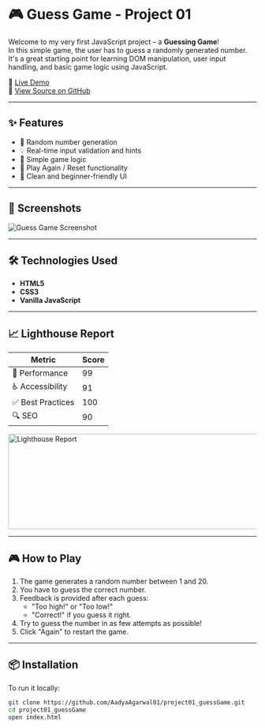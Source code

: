 # 🎮 Guess Game - Project 01

Welcome to my very first JavaScript project – a **Guessing Game**!  
In this simple game, the user has to guess a randomly generated number. It's a great starting point for learning DOM manipulation, user input handling, and basic game logic using JavaScript.

🔗 [Live Demo](https://aadyaagarwal01.github.io/project01_guessGame/)  
📁 [View Source on GitHub](https://github.com/AadyaAgarwal01/project01_guessGame)

---

## ✨ Features

- 🎲 Random number generation  
- 💡 Real-time input validation and hints  
- 🧠 Simple game logic  
- 🔄 Play Again / Reset functionality  
- 🎨 Clean and beginner-friendly UI  

---

## 📸 Screenshots

![Guess Game Screenshot](https://github.com/user-attachments/assets/d19253a8-a92e-4795-97ee-025db1165e49)

---

## 🛠️ Technologies Used

- **HTML5**  
- **CSS3**  
- **Vanilla JavaScript**

---

## 📈 Lighthouse Report

| Metric           | Score |
|------------------|-------|
| 🚀 Performance    | 99    |
| ♿ Accessibility  | 91    |
| ✅ Best Practices | 100   |
| 🔍 SEO            | 90    |

<img width="1145" height="193" alt="Lighthouse Report" src="https://github.com/user-attachments/assets/0627fe3d-6217-4c9d-95f5-e6530a4b3439" />

---

## 🎮 How to Play

1. The game generates a random number between 1 and 20.  
2. You have to guess the correct number.  
3. Feedback is provided after each guess:  
   - "Too high!" or "Too low!"  
   - "Correct!" if you guess it right.  
4. Try to guess the number in as few attempts as possible!  
5. Click "Again" to restart the game.  

---

## 📦 Installation

To run it locally:

```bash
git clone https://github.com/AadyaAgarwal01/project01_guessGame.git
cd project01_guessGame
open index.html
